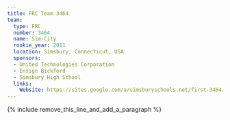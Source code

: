 ```yaml
---
title: FRC Team 3464
team:
  type: FRC
  number: 3464
  name: Sim-City
  rookie_year: 2011
  location: Simsbury, Connecticut, USA
  sponsors:
  - United Technologies Corporation
  - Ensign Bickford
  - Simsbury High School
  links:
    Website: https://sites.google.com/a/simsburyschools.net/first-3464/
---
```


{% include remove_this_line_and_add_a_paragraph %}